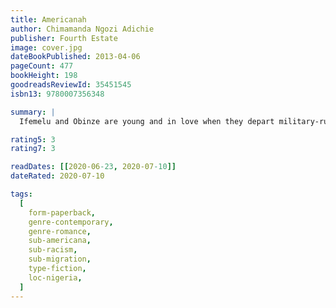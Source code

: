 ```yaml
---
title: Americanah
author: Chimamanda Ngozi Adichie
publisher: Fourth Estate
image: cover.jpg
dateBookPublished: 2013-04-06
pageCount: 477
bookHeight: 198
goodreadsReviewId: 35451545
isbn13: 9780007356348

summary: |
  Ifemelu and Obinze are young and in love when they depart military-ruled Nigeria for the West. Beautiful, self-assured Ifemelu heads for America, where despite her academic success, she is forced to grapple with what it means to be black for the first time. Quiet, thoughtful Obinze had hoped to join her, but with post-9/11 America closed to him, he instead plunges into a dangerous, undocumented life in London. Fifteen years later, they reunite in a newly democratic Nigeria, and reignite their passion—for each other and for their homeland.

rating5: 3
rating7: 3

readDates: [[2020-06-23, 2020-07-10]]
dateRated: 2020-07-10

tags:
  [
    form-paperback,
    genre-contemporary,
    genre-romance,
    sub-americana,
    sub-racism,
    sub-migration,
    type-fiction,
    loc-nigeria,
  ]
---
```


